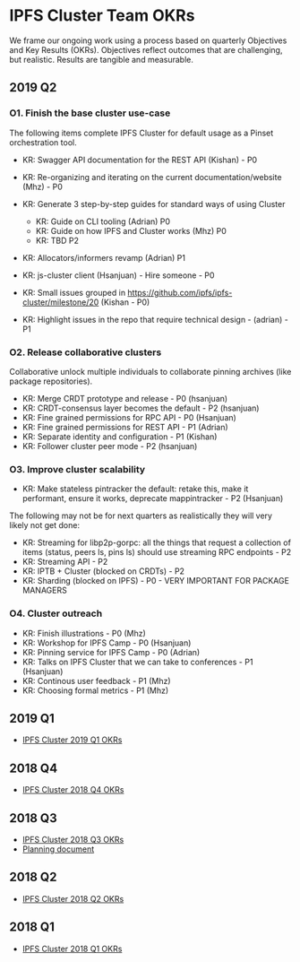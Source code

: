 # IPFS Cluster Team OKRs

We frame our ongoing work using a process based on quarterly Objectives and Key Results (OKRs). Objectives reflect outcomes that are challenging, but realistic. Results are tangible and measurable.

## 2019 Q2

### O1. Finish the base cluster use-case 

The following items complete IPFS Cluster for default usage as a Pinset orchestration tool.

* KR: Swagger API documentation for the REST API (Kishan) - P0
* KR: Re-organizing and iterating on the current documentation/website (Mhz) - P0
* KR: Generate 3 step-by-step guides for standard ways of using Cluster
  * KR: Guide on CLI tooling (Adrian) P0
  * KR: Guide on how IPFS and Cluster works (Mhz) P0
  * KR: TBD P2

* KR: Allocators/informers revamp (Adrian) P1
* KR: js-cluster client (Hsanjuan) - Hire someone - P0
* KR: Small issues grouped in https://github.com/ipfs/ipfs-cluster/milestone/20 (Kishan - P0)
* KR: Highlight issues in the repo that require technical design - (adrian) - P1


### O2. Release collaborative clusters

Collaborative unlock multiple individuals to collaborate pinning archives (like package repositories).

* KR: Merge CRDT prototype and release - P0 (hsanjuan)
* KR: CRDT-consensus layer becomes the default - P2 (hsanjuan) 
* KR: Fine grained permissions for RPC API - P0 (Hsanjuan)
* KR: Fine grained permissions for REST API - P1 (Adrian)
* KR: Separate identity and configuration - P1 (Kishan)
* KR: Follower cluster peer mode - P2 (hsanjuan)

### O3. Improve cluster scalability 

* KR: Make stateless pintracker the default: retake this, make it performant, ensure it works, deprecate mappintracker - P2 (Hsanjuan)

The following may not be for next quarters as realistically they will very likely not get done:

* KR: Streaming for libp2p-gorpc: all the things that request a collection of items (status, peers ls, pins ls) should use streaming RPC endpoints - P2
* KR: Streaming API - P2
* KR: IPTB + Cluster (blocked on CRDTs) - P2
* KR: Sharding (blocked on IPFS) - P0 - VERY IMPORTANT FOR PACKAGE MANAGERS

### O4. Cluster outreach

* KR: Finish illustrations - P0 (Mhz)
* KR: Workshop for IPFS Camp - P0 (Hsanjuan)
* KR: Pinning service for IPFS Camp - P0 (Adrian)
* KR: Talks on IPFS Cluster that we can take to conferences - P1 (Hsanjuan)
* KR: Continous user feedback - P1 (Mhz)
* KR: Choosing formal metrics - P1 (Mhz)


## 2019 Q1

- [IPFS Cluster 2019 Q1 OKRs](https://docs.google.com/spreadsheets/d/1BtOfd7s9oYO5iKsIorCpsm4QuQoIsoZzSz7GItE-9ys/edit#gid=2055463539)

## 2018 Q4

- [IPFS Cluster 2018 Q4 OKRs](https://docs.google.com/spreadsheets/d/139lROP7-Ee4M4S7A_IO4iIgSgugYm7dct620LYnalII/edit#gid=2055463539)

## 2018 Q3

- [IPFS Cluster 2018 Q3 OKRs](https://docs.google.com/spreadsheets/d/19vjigg4locq4fO6JXyobS2yTx-k-fSzlFM5ngZDPDbQ/edit#gid=2055463539)
- [Planning document](https://docs.google.com/document/d/1U8OI5vSdUrgf1rZp_CGRQhQapB7MHkFwp4lTaCwdjJk/edit?pli=1#heading=h.f01yws78tokn)

## 2018 Q2

- [IPFS Cluster 2018 Q2 OKRs](https://docs.google.com/spreadsheets/d/1xIhKROxFlsY9M9on37D5rkbSsm4YtjRQvG2unHScApA/edit#gid=2055463539)

## 2018 Q1

- [IPFS Cluster 2018 Q1 OKRs](https://docs.google.com/spreadsheets/d/1clB-W489rJpbOEs2Q7Q2Jf1WMXHQxXgccBcUJS9QTiI/edit#gid=1748558347)
